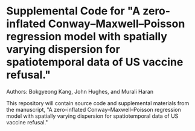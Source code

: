 # Supplemental Code for "A zero-inflated Conway–Maxwell–Poisson regression model with spatially varying dispersion for spatiotemporal data of US vaccine refusal."
Authors: Bokgyeong Kang, John Hughes, and Murali Haran

This repository will contain source code and supplemental materials from the manuscript, "A zero-inflated Conway–Maxwell–Poisson regression model with spatially varying dispersion for spatiotemporal data of US vaccine refusal."
